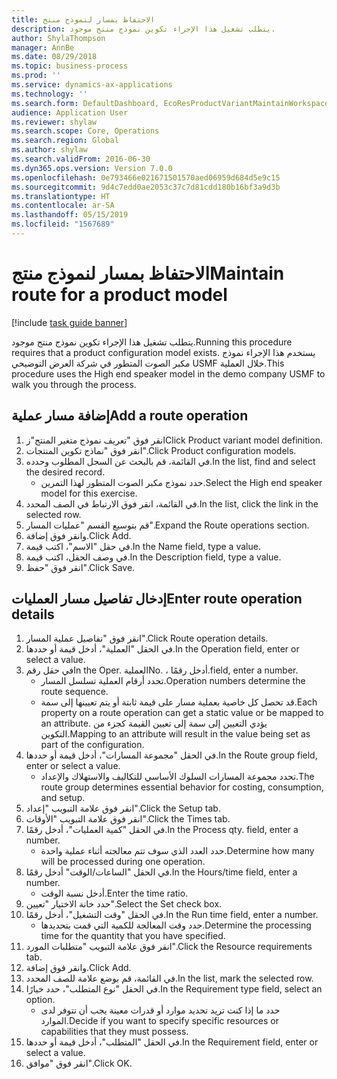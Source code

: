 ```yaml
---
title: الاحتفاظ بمسار لنموذج منتج
description: يتطلب تشغيل هذا الإجراء تكوين نموذج منتج موجود.
author: ShylaThompson
manager: AnnBe
ms.date: 08/29/2018
ms.topic: business-process
ms.prod: ''
ms.service: dynamics-ax-applications
ms.technology: ''
ms.search.form: DefaultDashboard, EcoResProductVariantMaintainWorkspace, PCProductConfigurationModelListPage, PCProductConfigurationModelDetails, PCRouteOperationDetails, WrkCtrCapabilityLookUp
audience: Application User
ms.reviewer: shylaw
ms.search.scope: Core, Operations
ms.search.region: Global
ms.author: shylaw
ms.search.validFrom: 2016-06-30
ms.dyn365.ops.version: Version 7.0.0
ms.openlocfilehash: 0e793466e021671501570aed06959d684d5e9c15
ms.sourcegitcommit: 9d4c7edd0ae2053c37c7d81cdd180b16bf3a9d3b
ms.translationtype: HT
ms.contentlocale: ar-SA
ms.lasthandoff: 05/15/2019
ms.locfileid: "1567689"
---
```

# <a name="maintain-route-for-a-product-model"></a><span data-ttu-id="98096-103">الاحتفاظ بمسار لنموذج منتج</span><span class="sxs-lookup"><span data-stu-id="98096-103">Maintain route for a product model</span></span>

[!include [task guide banner](../../includes/task-guide-banner.md)]

<span data-ttu-id="98096-104">يتطلب تشغيل هذا الإجراء تكوين نموذج منتج موجود.</span><span class="sxs-lookup"><span data-stu-id="98096-104">Running this procedure requires that a product configuration model exists.</span></span> <span data-ttu-id="98096-105">يستخدم هذا الإجراء نموذج مكبر الصوت المتطور في شركة العرض التوضيحي USMF خلال العملية.</span><span class="sxs-lookup"><span data-stu-id="98096-105">This procedure uses the High end speaker model in the demo company USMF to walk you through the process.</span></span>


## <a name="add-a-route-operation"></a><span data-ttu-id="98096-106">إضافة مسار عملية</span><span class="sxs-lookup"><span data-stu-id="98096-106">Add a route operation</span></span>
1. <span data-ttu-id="98096-107">انقر فوق "تعريف نموذج متغير المنتج"ز</span><span class="sxs-lookup"><span data-stu-id="98096-107">Click Product variant model definition.</span></span>
2. <span data-ttu-id="98096-108">انقر فوق "نماذج تكوين المنتجات".</span><span class="sxs-lookup"><span data-stu-id="98096-108">Click Product configuration models.</span></span>
3. <span data-ttu-id="98096-109">في القائمة، قم بالبحث عن السجل المطلوب وحدده.</span><span class="sxs-lookup"><span data-stu-id="98096-109">In the list, find and select the desired record.</span></span>
    * <span data-ttu-id="98096-110">حدد نموذج مكبر الصوت المتطور لهذا التمرين.</span><span class="sxs-lookup"><span data-stu-id="98096-110">Select the High end speaker model for this exercise.</span></span>  
4. <span data-ttu-id="98096-111">في القائمة، انقر فوق الارتباط في الصف المحدد.</span><span class="sxs-lookup"><span data-stu-id="98096-111">In the list, click the link in the selected row.</span></span>
5. <span data-ttu-id="98096-112">قم بتوسيع القسم "عمليات المسار".</span><span class="sxs-lookup"><span data-stu-id="98096-112">Expand the Route operations section.</span></span>
6. <span data-ttu-id="98096-113">وانقر فوق إضافة.</span><span class="sxs-lookup"><span data-stu-id="98096-113">Click Add.</span></span>
7. <span data-ttu-id="98096-114">في حقل "الاسم"، اكتب قيمة.</span><span class="sxs-lookup"><span data-stu-id="98096-114">In the Name field, type a value.</span></span>
8. <span data-ttu-id="98096-115">في وصف الحقل، اكتب قيمة.</span><span class="sxs-lookup"><span data-stu-id="98096-115">In the Description field, type a value.</span></span>
9. <span data-ttu-id="98096-116">انقر فوق "حفظ".</span><span class="sxs-lookup"><span data-stu-id="98096-116">Click Save.</span></span>

## <a name="enter-route-operation-details"></a><span data-ttu-id="98096-117">إدخال تفاصيل مسار العمليات</span><span class="sxs-lookup"><span data-stu-id="98096-117">Enter route operation details</span></span>
1. <span data-ttu-id="98096-118">انقر فوق "تفاصيل عملية المسار".</span><span class="sxs-lookup"><span data-stu-id="98096-118">Click Route operation details.</span></span>
2. <span data-ttu-id="98096-119">في الحقل "العملية"، أدخل قيمة أو حددها.</span><span class="sxs-lookup"><span data-stu-id="98096-119">In the Operation field, enter or select a value.</span></span>
3. <span data-ttu-id="98096-120">في حقل رقم</span><span class="sxs-lookup"><span data-stu-id="98096-120">In the Oper.</span></span> <span data-ttu-id="98096-121">العملية</span><span class="sxs-lookup"><span data-stu-id="98096-121">No.</span></span> <span data-ttu-id="98096-122">، أدخل رقمًا.</span><span class="sxs-lookup"><span data-stu-id="98096-122">field, enter a number.</span></span>
    * <span data-ttu-id="98096-123">تحدد أرقام العملية تسلسل المسار.</span><span class="sxs-lookup"><span data-stu-id="98096-123">Operation numbers determine the route sequence.</span></span>  
    * <span data-ttu-id="98096-124">قد تحصل كل خاصية بعملية مسار على قيمة ثابتة أو يتم تعيينها إلى سمة.</span><span class="sxs-lookup"><span data-stu-id="98096-124">Each property on a route operation can get a static value or be mapped to an attribute.</span></span> <span data-ttu-id="98096-125">يؤدي التعيين إلى سمة إلى تعيين القيمة كجزء من التكوين.</span><span class="sxs-lookup"><span data-stu-id="98096-125">Mapping to an attribute will result in the value being set as part of the configuration.</span></span>  
4. <span data-ttu-id="98096-126">في الحقل "مجموعة المسارات"، أدخل قيمة أو حددها.</span><span class="sxs-lookup"><span data-stu-id="98096-126">In the Route group field, enter or select a value.</span></span>
    * <span data-ttu-id="98096-127">تحدد مجموعة المسارات السلوك الأساسي للتكاليف والاستهلاك والإعداد.</span><span class="sxs-lookup"><span data-stu-id="98096-127">The route group determines essential behavior for costing, consumption, and setup.</span></span>  
5. <span data-ttu-id="98096-128">انقر فوق علامة التبويب "إعداد".</span><span class="sxs-lookup"><span data-stu-id="98096-128">Click the Setup tab.</span></span>
6. <span data-ttu-id="98096-129">انقر فوق علامة التبويب "الأوقات".</span><span class="sxs-lookup"><span data-stu-id="98096-129">Click the Times tab.</span></span>
7. <span data-ttu-id="98096-130">في الحقل "كمية العمليات‬"، أدخل رقمًا.</span><span class="sxs-lookup"><span data-stu-id="98096-130">In the Process qty. field, enter a number.</span></span>
    * <span data-ttu-id="98096-131">حدد العدد الذي سوف تتم معالجته أثناء عملية واحدة.</span><span class="sxs-lookup"><span data-stu-id="98096-131">Determine how many will be processed during one operation.</span></span>  
8. <span data-ttu-id="98096-132">في الحقل "الساعات/الوقت" أدخل رقمًا.</span><span class="sxs-lookup"><span data-stu-id="98096-132">In the Hours/time field, enter a number.</span></span>
    * <span data-ttu-id="98096-133">أدخل نسبة الوقت.</span><span class="sxs-lookup"><span data-stu-id="98096-133">Enter the time ratio.</span></span>  
9. <span data-ttu-id="98096-134">حدد خانة الاختيار "تعيين".</span><span class="sxs-lookup"><span data-stu-id="98096-134">Select the Set check box.</span></span>
10. <span data-ttu-id="98096-135">في الحقل "وقت التشغيل"، أدخل رقمًا.</span><span class="sxs-lookup"><span data-stu-id="98096-135">In the Run time field, enter a number.</span></span>
    * <span data-ttu-id="98096-136">حدد وقت المعالجة للكمية التي قمت بتحديدها.</span><span class="sxs-lookup"><span data-stu-id="98096-136">Determine the processing time for the quantity that you have specified.</span></span>  
11. <span data-ttu-id="98096-137">انقر فوق علامة التبويب "متطلبات المورد".</span><span class="sxs-lookup"><span data-stu-id="98096-137">Click the Resource requirements tab.</span></span>
12. <span data-ttu-id="98096-138">وانقر فوق إضافة.</span><span class="sxs-lookup"><span data-stu-id="98096-138">Click Add.</span></span>
13. <span data-ttu-id="98096-139">في القائمة، قم بوضع علامة للصف المحدد.</span><span class="sxs-lookup"><span data-stu-id="98096-139">In the list, mark the selected row.</span></span>
14. <span data-ttu-id="98096-140">في الحقل "نوع المتطلب"، حدد خيارًا.</span><span class="sxs-lookup"><span data-stu-id="98096-140">In the Requirement type field, select an option.</span></span>
    * <span data-ttu-id="98096-141">حدد ما إذا كنت تريد تحديد موارد أو قدرات معينة يجب أن تتوفر لدى الموارد.</span><span class="sxs-lookup"><span data-stu-id="98096-141">Decide if you want to specify specific resources or capabilities that they must possess.</span></span>  
15. <span data-ttu-id="98096-142">في الحقل "المتطلب"، أدخل قيمة أو حددها.</span><span class="sxs-lookup"><span data-stu-id="98096-142">In the Requirement field, enter or select a value.</span></span>
16. <span data-ttu-id="98096-143">انقر فوق "موافق".</span><span class="sxs-lookup"><span data-stu-id="98096-143">Click OK.</span></span>

